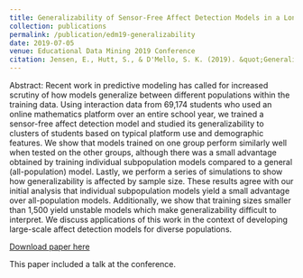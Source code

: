 ```yaml
---
title: Generalizability of Sensor-Free Affect Detection Models in a Longitudinal Dataset of Tens of Thousands of Students
collection: publications
permalink: /publication/edm19-generalizability
date: 2019-07-05
venue: Educational Data Mining 2019 Conference
citation: Jensen, E., Hutt, S., & D'Mello, S. K. (2019). &quot;Generalizability of Sensor-Free Affect Detection Models in a Longitudinal Dataset of Tens of Thousands of Students.&quot; Proceedings of the 12th International Conference on Educational Data Mining (EDM 2019). International Educational Data Mining Society.
---
```

Abstract: Recent work in predictive modeling has called for increased scrutiny of how models generalize between different populations within the training data. Using interaction data from 69,174 students who used an online mathematics platform over an entire school year, we trained a sensor-free affect detection model and studied its generalizability to clusters of students based on typical platform use and demographic features. We show that models trained on one group perform similarly well when tested on the other groups, although there was a small advantage obtained by training individual subpopulation models compared to a general (all-population) model. Lastly, we perform a series of simulations to show how generalizability is affected by sample size. These results agree with our initial analysis that individual subpopulation models yield a small advantage over all-population models. Additionally, we show that training sizes smaller than 1,500 yield unstable models which make generalizability difficult to interpret. We discuss applications of this work in the context of developing large-scale affect detection models for diverse populations.

[Download paper here](https://drive.google.com/file/d/1kRyhcP9Wxd74xiZMsGW89dNO5sBVtAx1/view)

This paper included a talk at the conference.
